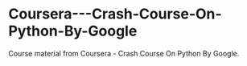 # Coursera---Crash-Course-On-Python-By-Google
Course material from Coursera - Crash Course On Python  By Google.

